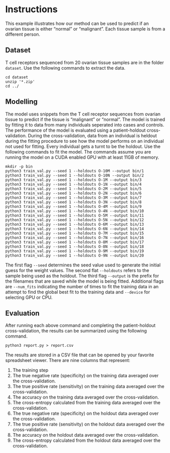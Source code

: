 # Instructions
This example illustrates how our method can be used to predict if an ovarian tissue is either “normal” or “malignant”. Each tissue sample is from a different person.

## Dataset
T cell receptors sequenced from 20 ovarian tissue samples are in the folder `dataset`. Use the following commands to extract the data.
```
cd dataset
unzip '*.zip'
cd ../
```

## Modelling
The model uses snippets from the T cell receptor sequences from ovarian tissue to predict if the tissue is “malignant” or “normal”. The model is trained by fitting it to data from many individuals seperated into cases and controls. The performance of the model is evaluated using a patient-holdout cross-validation. During the cross-validation, data from an individual is heldout during the fitting procedure to see how the model performs on an individual not used for fitting. Every individual gets a turnt to be the holdout. Use the following commands to fit the model. The commands assume you are running the model on a CUDA enabled GPU with at least 11GB of memory.
```
mkdir -p bin
python3 train_val.py --seed 1 --holdouts O-10M --output bin/1
python3 train_val.py --seed 1 --holdouts O-10N --output bin/2
python3 train_val.py --seed 1 --holdouts O-1M --output bin/3
python3 train_val.py --seed 1 --holdouts O-1N --output bin/4
python3 train_val.py --seed 1 --holdouts O-2M --output bin/5
python3 train_val.py --seed 1 --holdouts O-2N --output bin/6
python3 train_val.py --seed 1 --holdouts O-3M --output bin/7
python3 train_val.py --seed 1 --holdouts O-3N --output bin/8
python3 train_val.py --seed 1 --holdouts O-4M --output bin/9
python3 train_val.py --seed 1 --holdouts O-4N --output bin/10
python3 train_val.py --seed 1 --holdouts O-5M --output bin/11
python3 train_val.py --seed 1 --holdouts O-5N --output bin/12
python3 train_val.py --seed 1 --holdouts O-6M --output bin/13
python3 train_val.py --seed 1 --holdouts O-6N --output bin/14
python3 train_val.py --seed 1 --holdouts O-7M --output bin/15
python3 train_val.py --seed 1 --holdouts O-7N --output bin/16
python3 train_val.py --seed 1 --holdouts O-8M --output bin/17
python3 train_val.py --seed 1 --holdouts O-8N --output bin/18
python3 train_val.py --seed 1 --holdouts O-9M --output bin/19
python3 train_val.py --seed 1 --holdouts O-9N --output bin/20
```
The first flag `--seed` determines the seed value used to generate the initial guess for the weight values. The second flat `--holdouts` refers to the sample being used as the holdout. The third flag `--output` is the prefix for the filenames that are saved while the model is being fitted. Additional flags are `--num_fits` indicating the number of times to fit the training data in an attempt to find the global best fit to the training data and `--device` for selecting GPU or CPU.

## Evaluation
After running each above command and completing the patient-holdout cross-validation, the results can be summarized using the following command.
```
python3 report.py > report.csv
```
The results are stored in a CSV file that can be opened by your favorite spreadsheet viewer. There are nine columns that represent:
1. The training step
2. The true negative rate (specificity) on the training data averaged over the cross-validation.
3. The true positive rate (sensitivity) on the training data averaged over the cross-validation.
4. The accuracy on the training data averaged over the cross-validation.
5. The cross-entropy calculated from the training data averaged over the cross-validation.
6. The true negative rate (specificity) on the holdout data averaged over the cross-validation.
7. The true positive rate (sensitivity) on the holdout data averaged over the cross-validation.
8. The accuracy on the holdout data averaged over the cross-validation.
9. The cross-entropy calculated from the holdout data averaged over the cross-validation.
